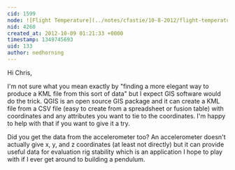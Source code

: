 ```yaml
---
cid: 1599
node: ![Flight Temperature](../notes/cfastie/10-8-2012/flight-temperature)
nid: 4260
created_at: 2012-10-09 01:21:33 +0000
timestamp: 1349745693
uid: 133
author: nedhorning
---
```


Hi Chris,

I'm not sure what you mean exactly by "finding a more elegant way to produce a KML file from this sort of data" but I expect GIS software would do the trick. QGIS is an open source GIS package and it can create a KML file from a CSV file (easy to create from a spreadsheet or fusion table) with coordinates and any attributes you want to tie to the coordinates. I'm happy to help with that if you want to give it a try. 

Did you get the data from the accelerometer too? An accelerometer doesn't actually give x, y, and z coordinates (at least not directly) but it can provide useful data for evaluation rig stability which is an application I hope to play with if I ever get around to building a pendulum. 